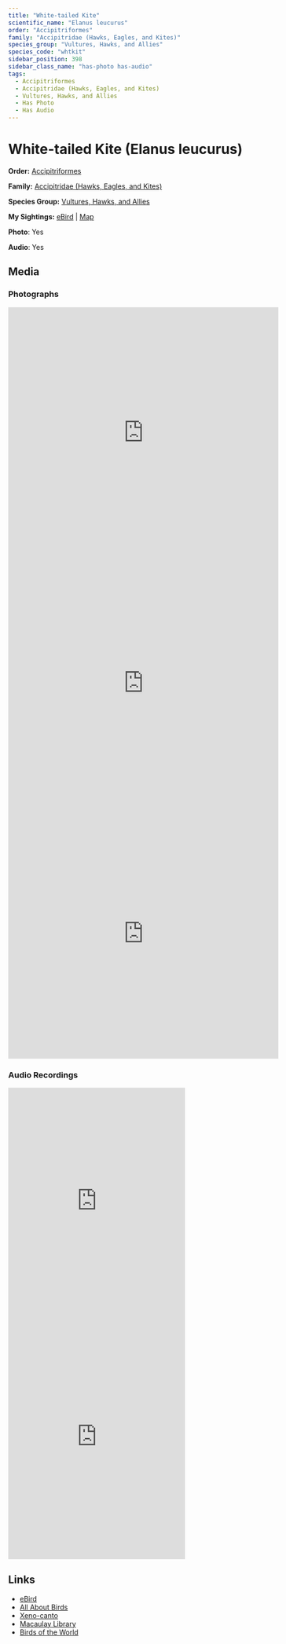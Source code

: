 ```yaml
---
title: "White-tailed Kite"
scientific_name: "Elanus leucurus"
order: "Accipitriformes"
family: "Accipitridae (Hawks, Eagles, and Kites)"
species_group: "Vultures, Hawks, and Allies"
species_code: "whtkit"
sidebar_position: 398
sidebar_class_name: "has-photo has-audio"
tags: 
  - Accipitriformes
  - Accipitridae (Hawks, Eagles, and Kites)
  - Vultures, Hawks, and Allies
  - Has Photo
  - Has Audio
---
```


# White-tailed Kite (Elanus leucurus)

**Order:** [Accipitriformes](/tags/accipitriformes)

**Family:** [Accipitridae (Hawks, Eagles, and Kites)](/tags/accipitridae-hawks-eagles-and-kites)

**Species Group:** [Vultures, Hawks, and Allies](/tags/vultures-hawks-and-allies)

**My Sightings:** [eBird](https://ebird.org/lifelist?r=world&time=life&spp=whtkit) | [Map](/map?species_code=whtkit)

**Photo**: Yes 

**Audio**: Yes

## Media
### Photographs
<iframe src="https://macaulaylibrary.org/asset/626996149/embed" width="550" height="510" frameborder="0" allowfullscreen></iframe>
<iframe src="https://macaulaylibrary.org/asset/626996162/embed" width="550" height="510" frameborder="0" allowfullscreen></iframe>
<iframe src="https://macaulaylibrary.org/asset/626996180/embed" width="550" height="510" frameborder="0" allowfullscreen></iframe>

### Audio Recordings
<iframe src="https://macaulaylibrary.org/asset/626618148/embed" width="360" height="480" frameborder="0" allowfullscreen></iframe>
<iframe src="https://macaulaylibrary.org/asset/626995496/embed" width="360" height="480" frameborder="0" allowfullscreen></iframe>

## Links
* [eBird](https://ebird.org/species/whtkit) 
* [All About Birds](https://www.allaboutbirds.org/guide/whtkit) 
* [Xeno-canto](https://www.xeno-canto.org/species/elanus-leucurus) 
* [Macaulay Library](https://search.macaulaylibrary.org/catalog?taxonCode=whtkit&sort=rating_rank_desc)
* [Birds of the World](https://birdsoftheworld.org/bow/species/whtkit)
